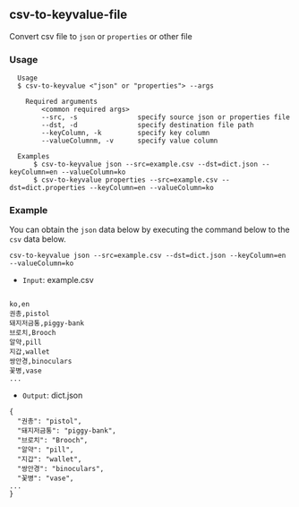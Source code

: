 ## csv-to-keyvalue-file

Convert csv file to `json` or `properties` or other file

### Usage

```
  Usage
  $ csv-to-keyvalue <"json" or "properties"> --args

    Required arguments
        <common required args>
        --src, -s               specify source json or properties file
        --dst, -d               specify destination file path
        --keyColumn, -k         specify key column
        --valueColumnm, -v      specify value column

  Examples
      $ csv-to-keyvalue json --src=example.csv --dst=dict.json --keyColumn=en --valueColumn=ko
      $ csv-to-keyvalue properties --src=example.csv --dst=dict.properties --keyColumn=en --valueColumn=ko
```

### Example

You can obtain the `json` data below by executing the command below to the `csv` data below.

`csv-to-keyvalue json --src=example.csv --dst=dict.json --keyColumn=en --valueColumn=ko`

* `Input`: example.csv

```csv

ko,en
권총,pistol
돼지저금통,piggy-bank
브로치,Brooch
알약,pill
지갑,wallet
쌍안경,binoculars
꽃병,vase
...

```

* `Output`: dict.json

```
{
  "권총": "pistol",
  "돼지저금통": "piggy-bank",
  "브로치": "Brooch",
  "알약": "pill",
  "지갑": "wallet",
  "쌍안경": "binoculars",
  "꽃병": "vase",
...
}

```
